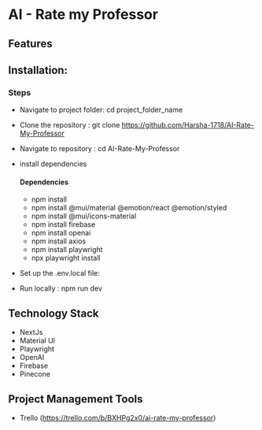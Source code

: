 # **AI - Rate my Professor**


## **Features**  

## **Installation:**  
### **Steps**  
- Navigate to project folder: cd project_folder_name
- Clone the repository : git clone https://github.com/Harsha-1718/AI-Rate-My-Professor
- Navigate to repository : cd AI-Rate-My-Professor
- install dependencies  
  #### **Dependencies**
  - npm install
  - npm install @mui/material @emotion/react @emotion/styled
  - npm install @mui/icons-material
  - npm install firebase
  - npm install openai
  - npm install axios
  - npm install playwright
  - npx playwright install


- Set up the .env.local file:


- Run locally : npm run dev

## **Technology Stack**   
- NextJs
- Material UI
- Playwright
- OpenAI
- Firebase
- Pinecone

## **Project Management Tools**
- Trello (https://trello.com/b/BXHPg2x0/ai-rate-my-professor)
